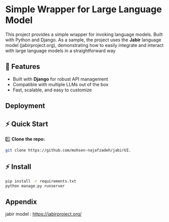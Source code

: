 # Simple Wrapper for Large Language Model

This project provides a simple wrapper for invoking language models. Built with Python and Django. 
As a sample, the project uses the **Jabir** language model (jabirproject.org), demonstrating how to easily integrate and interact with large language models in a straightforward way

## 🚀 Features
- Built with **Django** for robust API management
- Compatible with multiple LLMs out of the box
- Fast, scalable, and easy to customize

## Deployment

## ⚡ Quick Start

1️⃣ **Clone the repo:**
```bash
git clone https://github.com/mohsen-najafzadeh/jabirUI.
```

## ⚡ Install
```bash
pip install -r requirements.txt
python manage.py runserver
```

## Appendix

jabir model : https://jabirproject.org/